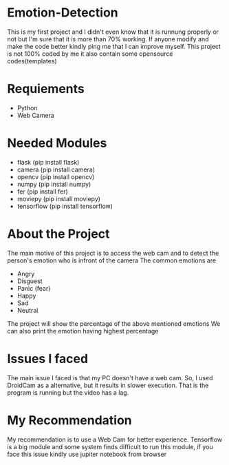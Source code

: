 # Emotion-Detection
This is my first project and I didn't even know that it is runnung properly or not but I'm sure that it is more than 70% working. If anyone modify and make the code better kindly ping me that I can improve myself. This project is not 100% coded by me it also contain some opensource codes(templates)
# Requiements

* Python
* Web Camera

# Needed Modules

* flask (pip install flask)
* camera (pip install camera)
* opencv (pip install opencv)
* numpy (pip install numpy)
* fer (pip install fer)
* moviepy (pip install moviepy)
* tensorflow (pip install tensorflow)

# About the Project

The main motive of this project is to access the web cam and to detect the person's emotion who is infront of the camera
The common emotions are
* Angry
* Disguest
* Panic (fear)
* Happy 
* Sad
* Neutral

The project will show the percentage of the above mentioned emotions
We can also print the emotion having highest percentage

# Issues I faced
The main issue I faced is that my PC doesn't have a web cam. So, I used DroidCam as a alternative, but it results in slower execution. That is the program is running but the video has a lag.

# My Recommendation
My recommendation is to use a Web Cam for better experience. Tensorflow is a big module and some system finds difficult to run this module, if you face this issue kindly use jupiter notebook from browser

